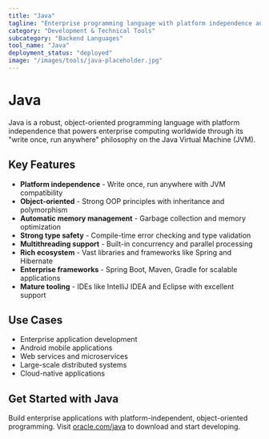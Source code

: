 ```yaml
---
title: "Java"
tagline: "Enterprise programming language with platform independence and robust ecosystem"
category: "Development & Technical Tools"
subcategory: "Backend Languages"
tool_name: "Java"
deployment_status: "deployed"
image: "/images/tools/java-placeholder.jpg"
---
```


# Java

Java is a robust, object-oriented programming language with platform independence that powers enterprise computing worldwide through its "write once, run anywhere" philosophy on the Java Virtual Machine (JVM).

## Key Features

- **Platform independence** - Write once, run anywhere with JVM compatibility
- **Object-oriented** - Strong OOP principles with inheritance and polymorphism
- **Automatic memory management** - Garbage collection and memory optimization
- **Strong type safety** - Compile-time error checking and type validation
- **Multithreading support** - Built-in concurrency and parallel processing
- **Rich ecosystem** - Vast libraries and frameworks like Spring and Hibernate
- **Enterprise frameworks** - Spring Boot, Maven, Gradle for scalable applications
- **Mature tooling** - IDEs like IntelliJ IDEA and Eclipse with excellent support

## Use Cases

- Enterprise application development
- Android mobile applications
- Web services and microservices
- Large-scale distributed systems
- Cloud-native applications

## Get Started with Java

Build enterprise applications with platform-independent, object-oriented programming. Visit [oracle.com/java](https://www.oracle.com/java) to download and start developing.